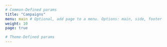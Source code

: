 ```yaml
---
# Common-Defined params
title: "Campaigns"
menu: main # Optional, add page to a menu. Options: main, side, footer
weight: 10
page: true

# Theme-Defined params
---
```

